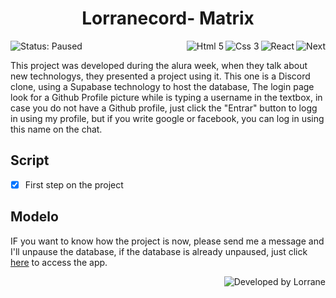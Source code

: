 <!-- AQUI FICARÁ A IMAGEM OU GIF DO PROJETO
<p align=center>
  <img width=300 src="https://github.com/Lorrane/RA/blob/main/images/R%26A_%20facebook-capa.png" alt="Logo RA" />
</p>
-->
<h1 align=center>Lorranecord- Matrix</h1>
<p display=inline-block>
  <img  alt="Status: Paused" src="https://img.shields.io/badge/Status-Paused-FF8C00" />
  <img align=right alt="Next" src="https://img.shields.io/badge/Next.JS-4D4D4D?logo=next.js&style=for-the-badge" />
  <img align=right alt="React" src="https://img.shields.io/badge/React-4D4D4D?logo=react&style=for-the-badge" />
  <img align=right alt="Css 3" src="https://img.shields.io/badge/Css-4D4D4D?logo=css3&style=for-the-badge&logoColor=blue" />
  <img align=right alt="Html 5" src="https://img.shields.io/badge/Html-4D4D4D?logo=html5&style=for-the-badge" />
  
</p>

This project was developed during the alura week, when they talk about new technologys, they presented a project using it. This one is a Discord clone, 
using a Supabase technology to host the database, The login page look for a Github Profile picture while is typing a username in the textbox, in case
you do not have a Github profile, just click the "Entrar" button to logg in using my profile, but if you write google or facebook, you can log in using this name on the chat.


## Script

- [x] First step on the project

## Modelo 
IF you want to know how the project is now, please send me a message and I'll unpause the database, if the database is already unpaused, just click <a href="https://lorranecord-matrix.vercel.app">here</a> to access the app.

<img align=right alt="Developed by Lorrane" src="https://img.shields.io/badge/Developed%20by-Lorrane-blue?logo=visual%20studio" />
